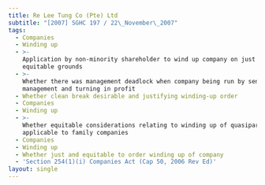 ```yaml
---
title: Re Lee Tung Co (Pte) Ltd
subtitle: "[2007] SGHC 197 / 22\_November\_2007"
tags:
  - Companies
  - Winding up
  - >-
    Application by non-minority shareholder to wind up company on just and
    equitable grounds
  - >-
    Whether there was management deadlock when company being run by senior
    management and turning in profit
  - Whether clean break desirable and justifying winding-up order
  - Companies
  - Winding up
  - >-
    Whether equitable considerations relating to winding up of quasipartnerships
    applicable to family companies
  - Companies
  - Winding up
  - Whether just and equitable to order winding up of company
  - 'Section 254(1)(i) Companies Act (Cap 50, 2006 Rev Ed)'
layout: single
---
```


